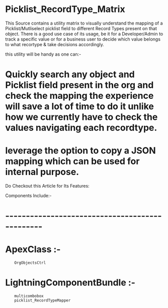 # Picklist_RecordType_Matrix

This Source contains a utility matrix to visually understand the mapping of a Picklist/Mutliselect picklist field to different Record Types present on that object.
There is a good use case of its usage, be it for a Developer/Admin to track a specific value or for a business user to decide which value belongs to what recortype & take decisions accordingly. 

this utility will be handy as one can:- 
# Quickly search any object and Picklist field present in the org and check the mapping the experience will save a lot of time to do it unlike how we currently have to check the values navigating each recordtype.
# leverage the option to copy a JSON mapping which can be used for internal purpose.

Do Checkout this Article for Its Features:


Components Include:-
# ----------------------------------------------- #
 # ApexClass :-
        OrgObjectsCtrl
# LightningComponentBundle :-
        multicombobox
        picklist_RecordTypeMapper
        